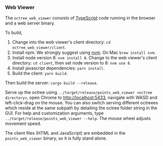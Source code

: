 ### Web Viewer

The `octree_web_viewer` consists of [TypeScript](https://www.typescriptlang.org) code running in the browser and a web server binary.

To build,

1. Change into the web viewer's client directory: `cd octree_web_viewer/client`.
2. Install npm. We strongly suggest using [nvm](https://github.com/creationix/nvm). On Mac `brew install nvm`. 
3. Install node version 8: `nvm install 8`. Change to the web viewer's client directory: `cd client`, then set node version to 8: `nvm use 8`. 
4. Install javascript dependencies: `yarn install`.
5. Build the client: `yarn build`.


Then build the server: `cargo build --release`.

Serve up the octree using `../target/release/points_web_viewer <octree directory>`, open Chrome to <http://localhost:5433>, navigate with WASD and left-click-drag on the mouse. You can also switch serving different octreees which reside at the same subpath by detailing the octree folder string in the GUI. 
For help and customization arguments, type `../target/release/points_web_viewer --help`. 
The mouse wheel adjusts movement speed.

The client files (HTML and JavaScript) are embedded in the `points_web_viewer` binary, so it is fully stand alone.
